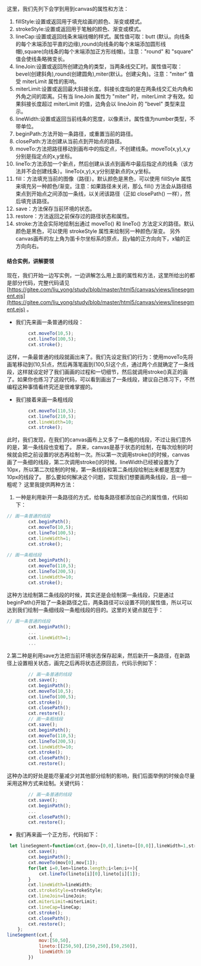 这里，我们先列下会学到用到canvas的属性和方法：
1. fillStyle:设置或返回用于填充绘画的颜色、渐变或模式。
2. strokeStyle:设置或返回用于笔触的颜色、渐变或模式。
3. lineCap:设置或返回线条末端线帽的样式。属性值可取：butt (默认。向线条的每个末端添加平直的边缘),round(向线条的每个末端添加圆形线帽),square(向线条的每个末端添加正方形线帽)。注意："round" 和 "square" 值会使线条略微变长。
4. lineJoin:设置或返回所创建边角的类型，当两条线交汇时。属性值可取：bevel(创建斜角),round(创建圆角),miter(默认。创建尖角)。注意："miter" 值受 miterLimit 属性的影响。
5. miterLimit:设置或返回最大斜接长度。斜接长度指的是在两条线交汇处内角和外角之间的距离。只有当 lineJoin 属性为 "miter" 时，miterLimit 才有效。如果斜接长度超过 miterLimit 的值，边角会以 lineJoin 的 "bevel" 类型来显示。
6. lineWidth:设置或返回当前线条的宽度，以像素计。属性值为number类型，不带单位。
7. beginPath:方法开始一条路径，或重置当前的路径。
8. closePath:方法创建从当前点到开始点的路径。
9. moveTo:方法把路径移动到画布中的指定点，不创建线条。moveTo(x,y),x,y分别是指定点的x,y坐标。
10. lineTo:方法添加一个新点，然后创建从该点到画布中最后指定点的线条（该方法并不会创建线条）。lineTo(x,y),x,y分别是新点的x,y坐标。
11. fill：方法填充当前的图像（路径）。默认颜色是黑色，可以使用 fillStyle 属性来填充另一种颜色/渐变。注意：如果路径未关闭，那么 fill() 方法会从路径结束点到开始点之间添加一条线，以关闭该路径（正如 closePath() 一样），然后填充该路径。
12. save：方法保存当前环境的状态。
13. restore：方法返回之前保存过的路径状态和属性。
14. stroke:方法会实际地绘制出通过 moveTo() 和 lineTo() 方法定义的路径。默认颜色是黑色，可以使用 strokeStyle 属性来绘制另一种颜色/渐变。
另外canvas画布的左上角为笛卡尔坐标系的原点，且y轴的正方向向下，x轴的正方向向右。
#### 结合实例，讲解要领
现在，我们开始一边写实例，一边讲解怎么用上面的属性和方法，这里所给出的都是部分代码，完整代码请见[https://gitee.com/liu_yong/study/blob/master/html5/canvas/views/linesegment.ejs](https://gitee.com/liu_yong/study/blob/master/html5/canvas/views/linesegment.ejs) 。
- 我们先来画一条普通的线段：
```javascript
        cxt.moveTo(10,5);
        cxt.lineTo(100,5);
        cxt.stroke();
```
这样，一条最普通的线段就画出来了。我们先设定我们的行为：使用moveTo先将画笔移动到(10,5)点，然后再落笔画到(100,5)这个点，通过两个点就确定了一条线段，这样就设定好了我们画画的过程和一切细节，然后就调用stroke()真正的画了。如果你也练习了这段代码，可以看到画出了一条线段，建议自己练习下，不然编程这种事情看终究还是很难掌握的。
- 我们接着来画一条粗线段
```javascript
        cxt.moveTo(110,5);
        cxt.lineTo(210,5);
        cxt.lineWidth=10;
        cxt.stroke();
```
此时，我们发现，在我们的canvas画布上又多了一条粗的线段，不过让我们意外的是，第一条线段也变粗了。
原来，canvas是基于状态的绘制，在每次绘制的时候就会把之前设置的状态再绘制一次。所以第一次调用stroke()的时候，canvas画了一条细的线段，第二次调用stroke()的时候，lineWidth已经被设置为了10px，所以第二次绘制的时候，第一条线段和第二条线段绘制出来都是宽度为10px的线段了。
那么要如何解决这个问题，实现我们想要画两条线段，且一细一粗呢？
这里我提供两种方法：
1. 一种是利用新开一条路径的方式，给每条路径都添加自己的属性值，代码如下：
```javascript
// 画一条普通的线段
        cxt.beginPath();
        cxt.moveTo(10,5);
        cxt.lineTo(100,5);
        cxt.lineWidth=1;
        cxt.stroke();

// 画一条粗线段
        cxt.beginPath();
        cxt.moveTo(110,5);
        cxt.lineTo(200,5);
        cxt.lineWidth=10;
        cxt.stroke();
```
这种方法绘制第二条线段的时候，其实还是会绘制第一条线段，只是通过beginPath()开始了一条新路径之后，两条路径可以设置不同的属性值，所以可以达到我们绘制一条细线段一条粗线段的目的。这里的关键点就在于：
```javascript
// 画一条普通的线段
        cxt.beginPath();
        ...
        cxt.lineWidth=1;
        ...
```
2.第二种是利用save方法把当前环境状态保存起来，然后新开一条路径，在新路径上设置相关状态，画完之后再将状态还原回去，代码示例如下：
```javascript
        // 画一条普通的线段
        cxt.save();
        cxt.beginPath();
        cxt.moveTo(10,5);
        cxt.lineTo(100,5);
        cxt.stroke();
        cxt.closePath();
        cxt.restore();
        // 画一条粗线段
        cxt.save();
        cxt.beginPath();
        cxt.moveTo(110,5);
        cxt.lineTo(200,5);
        cxt.lineWidth=10;
        cxt.stroke();
        cxt.closePath();
        cxt.restore();
```
这种办法的好处是能尽量减少对其他部分绘制的影响，我们后面举例的时候会尽量采用这种方式来绘制。关键代码：
```javascript
        // 画一条普通的线段
        cxt.save();
        cxt.beginPath();
        ...
        cxt.closePath();
        cxt.restore();
```
- 我们再来画一个正方形，代码如下：
```javascript
 let lineSegment=function(cxt,{mov=[0,0],lineto=[[0,0]],lineWidth=1,strokeStyle='#000',lineCap='butt',lineJoin='miter',miterLimit=10}={}){
        cxt.save();
        cxt.beginPath();
        cxt.moveTo(mov[0],mov[1]);
        for(let i=0,len=lineto.length;i<len;i++){
            cxt.lineTo(lineto[i][0],lineto[i][1]);
        }
        cxt.lineWidth=lineWidth;
        cxt.strokeStyle=strokeStyle;
        cxt.lineJoin=lineJoin;
        cxt.miterLimit=miterLimit;
        cxt.lineCap=lineCap;
        cxt.stroke();
        cxt.closePath();
        cxt.restore();
    };
lineSegment(cxt,{
            mov:[50,50],
            lineto:[[250,50],[250,250],[50,250]],
            lineWidth:10
        })
```